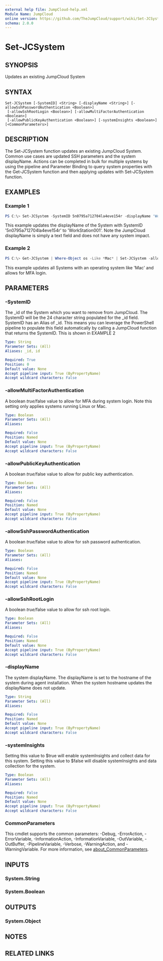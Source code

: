 ```yaml
---
external help file: JumpCloud-help.xml
Module Name: JumpCloud
online version: https://github.com/TheJumpCloud/support/wiki/Set-JCSystem
schema: 2.0.0
---
```


# Set-JCSystem

## SYNOPSIS
Updates an existing JumpCloud System

## SYNTAX

```
Set-JCSystem [-SystemID] <String> [-displayName <String>] [-allowSshPasswordAuthentication <Boolean>]
 [-allowSshRootLogin <Boolean>] [-allowMultiFactorAuthentication <Boolean>]
 [-allowPublicKeyAuthentication <Boolean>] [-systemInsights <Boolean>] [<CommonParameters>]
```

## DESCRIPTION
The Set-JCSystem function updates an existing JumpCloud System. Common use cases are updated SSH parameters and the system displayName. Actions can be completed in bulk for multiple systems by using the pipeline and Parameter Binding to query system properties with the Get-JCSystem function and then applying updates with Set-JCSystem function.

## EXAMPLES

### Example 1
```powershell
PS C:\> Set-JCSystem -SystemID 5n0795a712704la4eve154r -displayName 'WorkStation001'
```

This example updates the displayName of the System with SystemID '5n0795a712704la4eve154r' to 'WorkStation001'. Note the JumpCloud displayName is simply a text field and does not have any system impact.

### Example 2
```powershell
PS C:\> Get-JCSystem | Where-Object os -Like *Mac* | Set-JCSystem -allowMultiFactorAuthentication $true
```

This example updates all Systems with an operating system like 'Mac' and allows for MFA login.

## PARAMETERS

### -SystemID
The _id of the System which you want to remove from JumpCloud.
The SystemID will be the 24 character string populated for the _id field.
SystemID has an Alias of _id.
This means you can leverage the PowerShell pipeline to populate this field automatically by calling a JumpCloud function that returns the SystemID.
This is shown in EXAMPLE 2

```yaml
Type: String
Parameter Sets: (All)
Aliases: _id, id

Required: True
Position: 0
Default value: None
Accept pipeline input: True (ByPropertyName)
Accept wildcard characters: False
```

### -allowMultiFactorAuthentication
A boolean $true/$false value to allow for MFA during system login.
Note this setting only applies systems running Linux or Mac.

```yaml
Type: Boolean
Parameter Sets: (All)
Aliases:

Required: False
Position: Named
Default value: None
Accept pipeline input: True (ByPropertyName)
Accept wildcard characters: False
```

### -allowPublicKeyAuthentication
A boolean $true/$false value to allow for public key authentication.

```yaml
Type: Boolean
Parameter Sets: (All)
Aliases:

Required: False
Position: Named
Default value: None
Accept pipeline input: True (ByPropertyName)
Accept wildcard characters: False
```

### -allowSshPasswordAuthentication
A boolean $true/$false value to allow for ssh password authentication.

```yaml
Type: Boolean
Parameter Sets: (All)
Aliases:

Required: False
Position: Named
Default value: None
Accept pipeline input: True (ByPropertyName)
Accept wildcard characters: False
```

### -allowSshRootLogin
A boolean $true/$false value to allow for ssh root login.

```yaml
Type: Boolean
Parameter Sets: (All)
Aliases:

Required: False
Position: Named
Default value: None
Accept pipeline input: True (ByPropertyName)
Accept wildcard characters: False
```

### -displayName
The system displayName.
The displayName is set to the hostname of the system during agent installation.
When the system hostname updates the displayName does not update.

```yaml
Type: String
Parameter Sets: (All)
Aliases:

Required: False
Position: Named
Default value: None
Accept pipeline input: True (ByPropertyName)
Accept wildcard characters: False
```

### -systemInsights
Setting this value to $true will enable systemInsights and collect data for this system.
Setting this value to $false will disable systemInsights and data collection for the system.

```yaml
Type: Boolean
Parameter Sets: (All)
Aliases:

Required: False
Position: Named
Default value: None
Accept pipeline input: True (ByPropertyName)
Accept wildcard characters: False
```

### CommonParameters
This cmdlet supports the common parameters: -Debug, -ErrorAction, -ErrorVariable, -InformationAction, -InformationVariable, -OutVariable, -OutBuffer, -PipelineVariable, -Verbose, -WarningAction, and -WarningVariable. For more information, see [about_CommonParameters](http://go.microsoft.com/fwlink/?LinkID=113216).

## INPUTS

### System.String
### System.Boolean
## OUTPUTS

### System.Object
## NOTES

## RELATED LINKS
